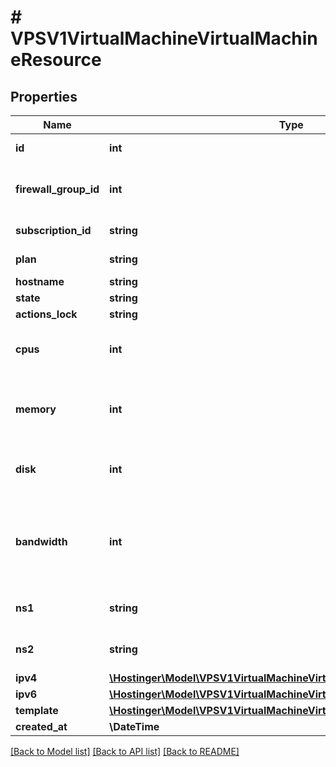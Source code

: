 # # VPSV1VirtualMachineVirtualMachineResource

## Properties

Name | Type | Description | Notes
------------ | ------------- | ------------- | -------------
**id** | **int** | Virtual machine ID | [optional]
**firewall_group_id** | **int** | Active firewall ID, &#x60;null&#x60; if disabled | [optional]
**subscription_id** | **string** | Subscription ID | [optional]
**plan** | **string** | VPS plan name | [optional]
**hostname** | **string** |  | [optional]
**state** | **string** |  | [optional]
**actions_lock** | **string** |  | [optional]
**cpus** | **int** | CPUs count assigned to virtual machine | [optional]
**memory** | **int** | Memory available to virtual machine (in megabytes) | [optional]
**disk** | **int** | Virtual machine disk size (in megabytes) | [optional]
**bandwidth** | **int** | Monthly internet traffic available to virtual machine (in megabytes) | [optional]
**ns1** | **string** | Primary DNS resolver | [optional]
**ns2** | **string** | Secondary DNS resolver | [optional]
**ipv4** | [**\Hostinger\Model\VPSV1VirtualMachineVirtualMachineResourceIpv4**](VPSV1VirtualMachineVirtualMachineResourceIpv4.md) |  | [optional]
**ipv6** | [**\Hostinger\Model\VPSV1VirtualMachineVirtualMachineResourceIpv6**](VPSV1VirtualMachineVirtualMachineResourceIpv6.md) |  | [optional]
**template** | [**\Hostinger\Model\VPSV1VirtualMachineVirtualMachineResourceTemplate**](VPSV1VirtualMachineVirtualMachineResourceTemplate.md) |  | [optional]
**created_at** | **\DateTime** |  | [optional]

[[Back to Model list]](../../README.md#models) [[Back to API list]](../../README.md#endpoints) [[Back to README]](../../README.md)
